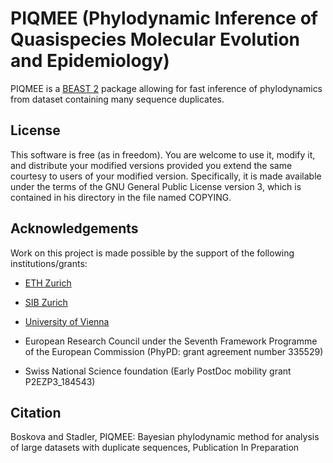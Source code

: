 PIQMEE (Phylodynamic Inference of Quasispecies Molecular Evolution and Epidemiology)
======

PIQMEE is a [BEAST 2](http://www.beast2.org) package allowing for fast
inference of phylodynamics from dataset containing many sequence duplicates.

License
-------

This software is free (as in freedom). You are welcome to use it, modify it,
and distribute your modified versions provided you extend the same courtesy to
users of your modified version.  Specifically, it is made available under the
terms of the GNU General Public License version 3, which is contained in his
directory in the file named COPYING.

Acknowledgements
----------------

Work on this project is made possible by the support of the following institutions/grants:

* [ETH Zurich](https://www.ethz.ch)

* [SIB Zurich](https://www.sib.swiss)

* [University of Vienna](https://www.univie.ac.at)

* European Research Council under the Seventh Framework Programme of the European Commission (PhyPD: grant agreement number 335529)

* Swiss National Science foundation (Early PostDoc mobility grant P2EZP3_184543)

Citation
--------
Boskova and Stadler, PIQMEE: Bayesian phylodynamic method for analysis of large datasets with duplicate sequences, Publication In Preparation
